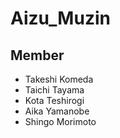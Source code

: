 # Aizu_Muzin

## Member

- Takeshi Komeda
- Taichi Tayama
- Kota Teshirogi
- Aika Yamanobe
- Shingo Morimoto

